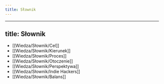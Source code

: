 ```yaml
---
title: Słownik
---
```


---
title: Słownik
---

- [[Wiedza/Słownik/Cel]]
- [[Wiedza/Słownik/Kierunek]]
- [[Wiedza/Słownik/Proces]]
- [[Wiedza/Słownik/Otoczenie]]
- [[Wiedza/Słownik/Perspektywa]]
- [[Wiedza/Słownik/Indie Hackers]]
- [[Wiedza/Słownik/Balans]]